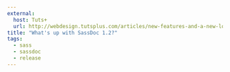 ```yaml
---
external:
  host: Tuts+
  url: http://webdesign.tutsplus.com/articles/new-features-and-a-new-look-for-sassdoc--cms-21914
title: "What's up with SassDoc 1.2?"
tags:
  - sass
  - sassdoc
  - release
---
```

